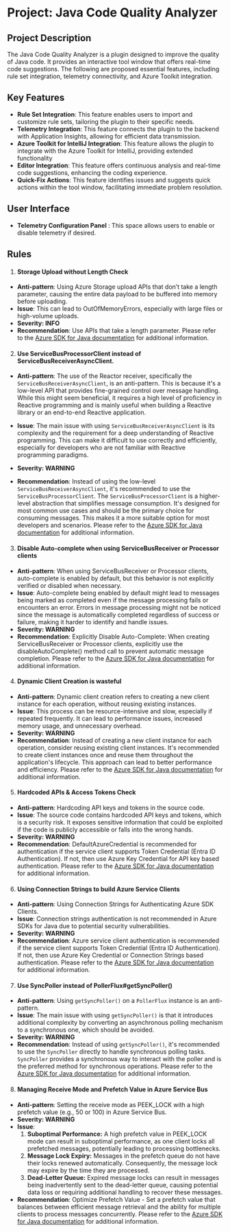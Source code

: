 # Project: Java Code Quality Analyzer

## Project Description

The Java Code Quality Analyzer is a plugin designed to improve the quality of Java code. It provides an interactive tool
window that offers real-time code suggestions. The following are proposed essential features, including rule set
integration, telemetry connectivity, and Azure Toolkit integration.

## Key Features

- **Rule Set Integration**: This feature enables users to import and customize rule sets, tailoring the plugin to their
  specific needs.
- **Telemetry Integration**: This feature connects the plugin to the backend with Application Insights, allowing for
  efficient data transmission.
- **Azure Toolkit for IntelliJ Integration**: This feature allows the plugin to integrate with the Azure Toolkit for
  IntelliJ, providing extended functionality
- **Editor Integration**: This feature offers continuous analysis and real-time code suggestions, enhancing the coding
  experience.
- **Quick-Fix Actions**: This feature identifies issues and suggests quick actions within the tool window, facilitating
  immediate problem resolution.

## User Interface

- **Telemetry Configuration Panel** : This space allows users to enable or disable telemetry if desired.

## Rules

1. #### Storage Upload without Length Check

- **Anti-pattern**: Using Azure Storage upload APIs that don’t take a length parameter, causing the entire data payload
  to be buffered into memory before uploading.
- **Issue**: This can lead to OutOfMemoryErrors, especially with large files or high-volume uploads.
- **Severity: INFO**
- **Recommendation**: Use APIs that take a length parameter. Please refer to
  the [Azure SDK for Java documentation](https://learn.microsoft.com/en-us/azure/storage/blobs/storage-blob-upload-java)
  for additional information.

2. #### Use ServiceBusProcessorClient instead of ServiceBusReceiverAsyncClient.

- **Anti-pattern**: The use of the Reactor receiver, specifically the `ServiceBusReceiverAsyncClient`, is an
  anti-pattern. This is because it's a low-level API that provides fine-grained control over message handling. While
  this might seem beneficial, it requires a high level of proficiency in Reactive programming and is mainly useful when
  building a Reactive library or an end-to-end Reactive application.

- **Issue**: The main issue with using `ServiceBusReceiverAsyncClient` is its complexity and the requirement for a deep
  understanding of Reactive programming. This can make it difficult to use correctly and efficiently, especially for
  developers who are not familiar with Reactive programming paradigms.
- **Severity: WARNING**
- **Recommendation**: Instead of using the low-level `ServiceBusReceiverAsyncClient`, it's recommended to use
  the `ServiceBusProcessorClient`. The `ServiceBusProcessorClient` is a higher-level abstraction that simplifies message
  consumption. It's designed for most common use cases and should be the primary choice for consuming messages. This
  makes it a more suitable option for most developers and scenarios.
  Please refer to
  the [Azure SDK for Java documentation](https://github.com/Azure/azure-sdk-for-java/blob/main/sdk/servicebus/azure-messaging-servicebus/README.md#when-to-use-servicebusprocessorclient)
  for additional information.

3. #### Disable Auto-complete when using ServiceBusReceiver or Processor clients

- **Anti-pattern**: When using ServiceBusReceiver or Processor clients, auto-complete is enabled by default, but this
  behavior is not explicitly verified or disabled when necessary.
- **Issue**: Auto-complete being enabled by default might lead to messages being marked as completed even if the message
  processing fails or encounters an error.
  Errors in message processing might not be noticed since the message is automatically completed regardless of success
  or failure, making it harder to identify and handle issues.
- **Severity: WARNING**
- **Recommendation**: Explicitly Disable Auto-Complete: When creating ServiceBusReceiver or Processor clients,
  explicitly use the
  disableAutoComplete() method call to prevent automatic message completion.
  Please refer to
  the [Azure SDK for Java documentation](https://learn.microsoft.com/en-us/java/api/com.azure.messaging.servicebus.servicebusclientbuilder.servicebusreceiverclientbuilder?view=azure-java-stable#com-azure-messaging-servicebus-servicebusclientbuilder-servicebusreceiverclientbuilder-disableautocomplete())
  for additional information.

4. #### Dynamic Client Creation is wasteful

- **Anti-pattern**: Dynamic client creation refers to creating a new client instance for each operation, without reusing
  existing instances.
- **Issue**: This process can be resource-intensive and slow, especially if repeated frequently. It can lead to
  performance issues, increased memory usage, and unnecessary overhead.
- **Severity: WARNING**
- **Recommendation**: Instead of creating a new client instance for each operation, consider reusing existing client
  instances.
  It's recommended to create client instances once and reuse them throughout the application's lifecycle.
  This approach can lead to better performance and efficiency.
  Please refer to
  the [Azure SDK for Java documentation](https://learn.microsoft.com/en-us/azure/developer/java/sdk/overview#connect-to-and-use-azure-resources-with-client-libraries)
  for additional information.

5. #### Hardcoded APIs & Access Tokens Check

- **Anti-pattern**: Hardcoding API keys and tokens in the source code.
- **Issue**: The source code contains hardcoded API keys and tokens, which is a security risk. It exposes sensitive
  information that could be exploited if the code is publicly accessible or falls into the wrong hands.
- **Severity: WARNING**
- **Recommendation**: DefaultAzureCredential is recommended for authentication if the service client supports Token
  Credential (Entra ID Authentication). If not, then use Azure Key Credential for API key based authentication. Please
  refer to
  the [Azure SDK for Java documentation](https://learn.microsoft.com/en-us/java/api/com.azure.identity.defaultazurecredential?view=azure-java-stable)
  for additional information.

6. #### Using Connection Strings to build Azure Service Clients

- **Anti-pattern**: Using Connection Strings for Authenticating Azure SDK Clients.
- **Issue**: Connection strings authentication is not recommended in Azure SDKs for Java due to potential security
  vulnerabilities.
- **Severity: WARNING**
- **Recommendation**: Azure service client authentication is recommended if the service client supports Token
  Credential (Entra ID Authentication). If not, then use Azure Key Credential or Connection Strings based
  authentication. Please refer to
  the [Azure SDK for Java documentation](https://learn.microsoft.com/en-us/java/api/com.azure.identity.defaultazurecredential?view=azure-java-stable)
  for additional information.

7. #### Use SyncPoller instead of PollerFlux#getSyncPoller()

- **Anti-pattern**: Using `getSyncPoller()` on a `PollerFlux` instance is an anti-pattern.
- **Issue**: The main issue with using `getSyncPoller()` is that it introduces additional complexity by converting an asynchronous polling mechanism to a synchronous one, which should be avoided.
- **Severity: WARNING**
- **Recommendation**: Instead of using `getSyncPoller()`, it's recommended to use the `SyncPoller` directly to handle synchronous polling tasks. `SyncPoller` provides a synchronous way to interact with the poller and is the preferred method for synchronous operations.
  Please refer to the [Azure SDK for Java documentation](https://learn.microsoft.com/java/api/com.azure.core.util.polling.syncpoller?view=azure-java-stable) for additional information.

8. #### Managing Receive Mode and Prefetch Value in Azure Service Bus

- **Anti-pattern**: Setting the receive mode as PEEK_LOCK with a high prefetch value (e.g., 50 or 100) in Azure Service
  Bus.
- **Severity: WARNING**
- **Issue**:
    1. **Suboptimal Performance:** A high prefetch value in PEEK_LOCK mode can result in suboptimal performance, as one
       client
       locks all prefetched messages, potentially leading to processing bottlenecks.
    2. **Message Lock Expiry:** Messages in the prefetch queue do not have their locks renewed automatically. Consequently,
       the
       message lock may expire by the time they are processed.
    3. **Dead-Letter Queue:** Expired message locks can result in messages being inadvertently sent to the dead-letter
       queue,
       causing potential data loss or requiring additional handling to recover these messages.
- **Recommendation**: Optimize Prefetch Value - Set a prefetch value that balances between efficient message
  retrieval and the ability for multiple clients to process messages concurrently. Please refer to
  the [Azure SDK for Java documentation](https://learn.microsoft.com/en-us/azure/service-bus-messaging/service-bus-prefetch?tabs=dotnet#why-is-prefetch-not-the-default-option)
  for additional information.
